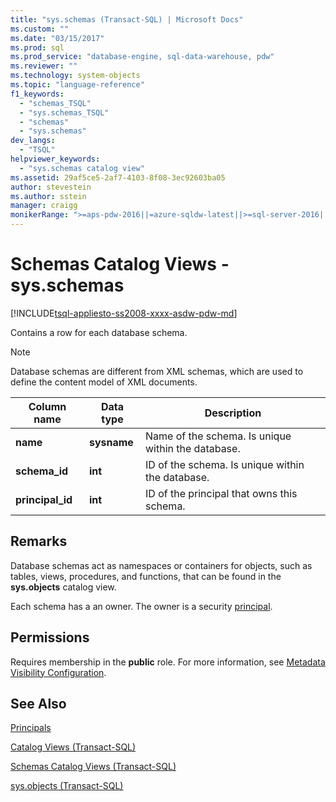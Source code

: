 ```yaml
---
title: "sys.schemas (Transact-SQL) | Microsoft Docs"
ms.custom: ""
ms.date: "03/15/2017"
ms.prod: sql
ms.prod_service: "database-engine, sql-data-warehouse, pdw"
ms.reviewer: ""
ms.technology: system-objects
ms.topic: "language-reference"
f1_keywords: 
  - "schemas_TSQL"
  - "sys.schemas_TSQL"
  - "schemas"
  - "sys.schemas"
dev_langs: 
  - "TSQL"
helpviewer_keywords: 
  - "sys.schemas catalog view"
ms.assetid: 29af5ce5-2af7-4103-8f08-3ec92603ba05
author: stevestein
ms.author: sstein
manager: craigg
monikerRange: ">=aps-pdw-2016||=azure-sqldw-latest||>=sql-server-2016||=sqlallproducts-allversions||>=sql-server-linux-2017||=azuresqldb-mi-current"
---
```

# Schemas Catalog Views - sys.schemas
[!INCLUDE[tsql-appliesto-ss2008-xxxx-asdw-pdw-md](../../includes/tsql-appliesto-ss2008-xxxx-asdw-pdw-md.md)]

  Contains a row for each database schema.  
  
> [!NOTE]  
>  Database schemas are different from XML schemas, which are used to define the content model of XML documents.  
  
|Column name|Data type|Description|  
|-----------------|---------------|-----------------|  
|**name**|**sysname**|Name of the schema. Is unique within the database.|  
|**schema_id**|**int**|ID of the schema. Is unique within the database.|  
|**principal_id**|**int**|ID of the principal that owns this schema.|  
  
## Remarks  
Database schemas act as namespaces or containers for objects, such as tables, views, procedures, and functions, that can be found in the **sys.objects** catalog view.  

Each schema has a an owner. The owner is a security [principal](../../relational-databases/security/authentication-access/principals-database-engine.md).
  
## Permissions  
 Requires membership in the **public** role. For more information, see [Metadata Visibility Configuration](../../relational-databases/security/metadata-visibility-configuration.md).  
  
## See Also  
[Principals](../../relational-databases/security/authentication-access/principals-database-engine.md)

[Catalog Views &#40;Transact-SQL&#41;](../../relational-databases/system-catalog-views/catalog-views-transact-sql.md)   

[Schemas Catalog Views &#40;Transact-SQL&#41;](https://msdn.microsoft.com/library/c516fb1c-b6ed-48ae-99c7-a78bc4336c8e)   

[sys.objects &#40;Transact-SQL&#41;](../../relational-databases/system-catalog-views/sys-objects-transact-sql.md)  
  
  

